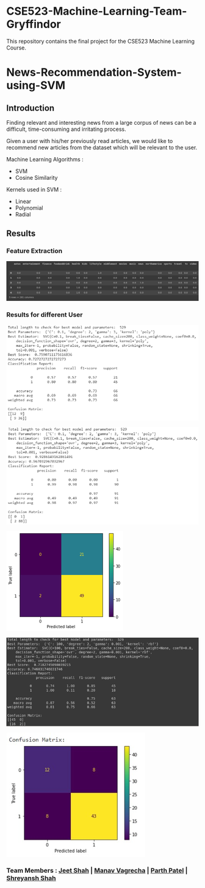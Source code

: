 # CSE523-Machine-Learning-Team-Gryffindor

This repository contains the final project for the CSE523 Machine Learning Course. 

# News-Recommendation-System-using-SVM

## Introduction
Finding relevant and interesting news from a large corpus of news can be a difficult, time-consuming and irritating process.

Given a user with his/her previously read articles, we would like to recommend new articles from the dataset which will be relevant to the user.

Machine Learning Algorithms :

- SVM
- Cosine Similarity

Kernels used in SVM :

- Linear
- Polynomial
- Radial

## Results

### Feature Extraction
![alt text](https://github.com/caped-crusader16/CSE523-Machine-Learning-Team-Gryffindor/blob/main/Results/Feature_extraction.png)

### Results for different User
![alt text](https://github.com/caped-crusader16/CSE523-Machine-Learning-Team-Gryffindor/blob/main/Results/results_for_User-1.png)

![alt text](https://github.com/caped-crusader16/CSE523-Machine-Learning-Team-Gryffindor/blob/main/Results/results_for_User-2.png)

![alt text](https://github.com/caped-crusader16/CSE523-Machine-Learning-Team-Gryffindor/blob/main/Results/Confusion_Mat_for_user-0.png)

![alt text](https://github.com/caped-crusader16/CSE523-Machine-Learning-Team-Gryffindor/blob/main/Results/results_for_User-3.png)

![alt text](https://github.com/caped-crusader16/CSE523-Machine-Learning-Team-Gryffindor/blob/main/Results/User1_cm.jpg)

### Team Members : [Jeet Shah](https://github.com/jds311) | [Manav Vagrecha](https://github.com/caped-crusader16) | [Parth Patel](https://github.com/parth-27) | [Shreyansh Shah](https://github.com/shreyanshshah27)

